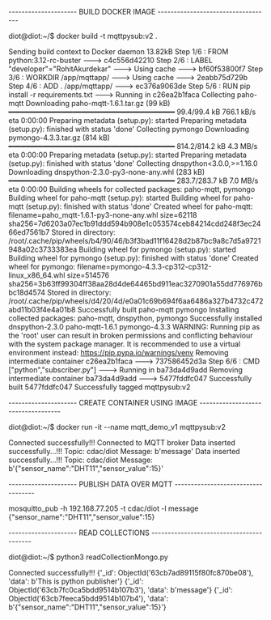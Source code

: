 
--------------------- BUILD DOCKER IMAGE -----------------------------------

diot@diot:~/$ docker build -t mqttpysub:v2 .

Sending build context to Docker daemon  13.82kB
Step 1/6 : FROM python:3.12-rc-buster
 ---> c4c556d42210
Step 2/6 : LABEL "developer"="RohitAkurdekar"
 ---> Using cache
 ---> bf60f53800f7
Step 3/6 : WORKDIR /app/mqttapp/
 ---> Using cache
 ---> 2eabb75d729b
Step 4/6 : ADD . /app/mqttapp/
 ---> ec376a9063de
Step 5/6 : RUN pip install -r requirements.txt
 ---> Running in c26ea2b1faca
Collecting paho-mqtt
  Downloading paho-mqtt-1.6.1.tar.gz (99 kB)
     ━━━━━━━━━━━━━━━━━━━━━━━━━━━━━━━━━━━━━━━ 99.4/99.4 kB 766.1 kB/s eta 0:00:00
  Preparing metadata (setup.py): started
  Preparing metadata (setup.py): finished with status 'done'
Collecting pymongo
  Downloading pymongo-4.3.3.tar.gz (814 kB)
     ━━━━━━━━━━━━━━━━━━━━━━━━━━━━━━━━━━━━━━━ 814.2/814.2 kB 4.3 MB/s eta 0:00:00
  Preparing metadata (setup.py): started
  Preparing metadata (setup.py): finished with status 'done'
Collecting dnspython<3.0.0,>=1.16.0
  Downloading dnspython-2.3.0-py3-none-any.whl (283 kB)
     ━━━━━━━━━━━━━━━━━━━━━━━━━━━━━━━━━━━━━━━ 283.7/283.7 kB 7.0 MB/s eta 0:00:00
Building wheels for collected packages: paho-mqtt, pymongo
  Building wheel for paho-mqtt (setup.py): started
  Building wheel for paho-mqtt (setup.py): finished with status 'done'
  Created wheel for paho-mqtt: filename=paho_mqtt-1.6.1-py3-none-any.whl size=62118 sha256=7d6203a07ec1b91ddd594b908e1c053574ceb84214cdd248f3ec2466ed7561b7
  Stored in directory: /root/.cache/pip/wheels/b4/90/46/b3f3bad11f16428d2b87bc9a8c7d5a9721948a02c3733383ea
  Building wheel for pymongo (setup.py): started
  Building wheel for pymongo (setup.py): finished with status 'done'
  Created wheel for pymongo: filename=pymongo-4.3.3-cp312-cp312-linux_x86_64.whl size=514576 sha256=3b63ff99304ff38aa28d4de64465bd911eac3270901a55dd776976bbc18d4574
  Stored in directory: /root/.cache/pip/wheels/d4/20/4d/e0a01c69b694f6aa6486a327b4732c472abd11b03f4e4a01b8
Successfully built paho-mqtt pymongo
Installing collected packages: paho-mqtt, dnspython, pymongo
Successfully installed dnspython-2.3.0 paho-mqtt-1.6.1 pymongo-4.3.3
WARNING: Running pip as the 'root' user can result in broken permissions and conflicting behaviour with the system package manager. It is recommended to use a virtual environment instead: https://pip.pypa.io/warnings/venv
Removing intermediate container c26ea2b1faca
 ---> 737586452d3a
Step 6/6 : CMD ["python","subscriber.py"]
 ---> Running in ba73da4d9add
Removing intermediate container ba73da4d9add
 ---> 5477fddfc047
Successfully built 5477fddfc047
Successfully tagged mqttpysub:v2

--------------------- CREATE CONTAINER USING IMAGE -----------------------------------

diot@diot:~/$ docker run -it --name mqtt_demo_v1 mqttpysub:v2

Connected successfully!!!
Connected to MQTT broker
Data inserted successfully...!!!
Topic: cdac/diot Message: b'message'
Data inserted successfully...!!!
Topic: cdac/diot Message: b'{"sensor_name":"DHT11","sensor_value":15}'

--------------------- PUBLISH DATA OVER MQTT -----------------------------------


mosquitto_pub -h 192.168.77.205 -t cdac/diot -l
message
{"sensor_name":"DHT11","sensor_value":15}


--------------------- READ COLLECTIONS -----------------------------------------

diot@diot:~/$ python3 readCollectionMongo.py 

Connected successfully!!!
{'_id': ObjectId('63cb7ad89115f80fc870be08'), 'data': b'This is python publisher'}
{'_id': ObjectId('63cb7fc0ca5bdd9514b107b3'), 'data': b'message'}
{'_id': ObjectId('63cb7feeca5bdd9514b107b4'), 'data': b'{"sensor_name":"DHT11","sensor_value":15}'}
